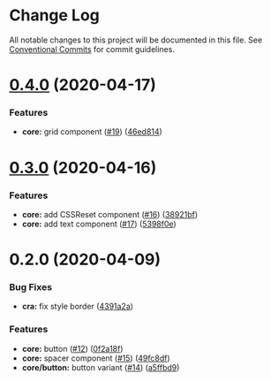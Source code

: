 # Change Log

All notable changes to this project will be documented in this file.
See [Conventional Commits](https://conventionalcommits.org) for commit guidelines.

# [0.4.0](https://github.com/evilfactorylabs/anggun/compare/cra@0.3.0...cra@0.4.0) (2020-04-17)


### Features

* **core:** grid component ([#19](https://github.com/evilfactorylabs/anggun/issues/19)) ([46ed814](https://github.com/evilfactorylabs/anggun/commit/46ed8140dfbf78398987f69a7f16d06d42718630))





# [0.3.0](https://github.com/evilfactorylabs/anggun/compare/cra@0.2.0...cra@0.3.0) (2020-04-16)


### Features

* **core:** add CSSReset component ([#16](https://github.com/evilfactorylabs/anggun/issues/16)) ([38921bf](https://github.com/evilfactorylabs/anggun/commit/38921bf430f5aaa34425b910e89c04bb0828faee))
* **core:** add text component ([#17](https://github.com/evilfactorylabs/anggun/issues/17)) ([5398f0e](https://github.com/evilfactorylabs/anggun/commit/5398f0e1e5765b968a66f03a8a4c0861985c7b38))





# 0.2.0 (2020-04-09)

### Bug Fixes

- **cra:** fix style border ([4391a2a](https://github.com/evilfactorylabs/anggun/commit/4391a2abe24183f2ba5a760f082e58860872ce4f))

### Features

- **core:** button ([#12](https://github.com/evilfactorylabs/anggun/issues/12)) ([0f2a18f](https://github.com/evilfactorylabs/anggun/commit/0f2a18f3d3546234a7d5351224e798f404dc1c19))
- **core:** spacer component ([#15](https://github.com/evilfactorylabs/anggun/issues/15)) ([49fc8df](https://github.com/evilfactorylabs/anggun/commit/49fc8df89ed1bd78c45f5cc2bdc0212c7bdbb657))
- **core/button:** button variant ([#14](https://github.com/evilfactorylabs/anggun/issues/14)) ([a5ffbd9](https://github.com/evilfactorylabs/anggun/commit/a5ffbd9e5057a5d6ec0d5325d2a4d6225eda40c5))
